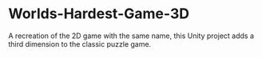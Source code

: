 # Worlds-Hardest-Game-3D
A recreation of the 2D game with the same name, this Unity project adds a third dimension to the classic puzzle game.
